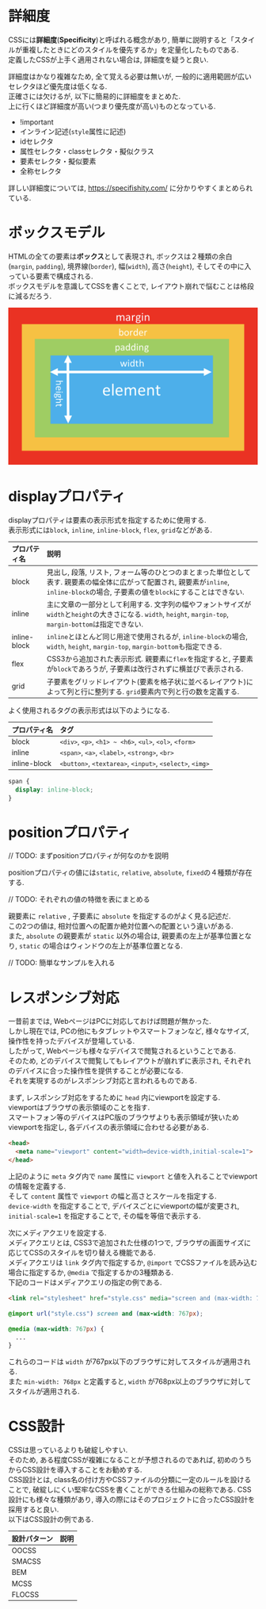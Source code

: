 # 詳細度
CSSには**詳細度**(**Specificity**)と呼ばれる概念があり, 簡単に説明すると「スタイルが重複したときにどのスタイルを優先するか」を定量化したものである.  
定義したCSSが上手く適用されない場合は, 詳細度を疑うと良い.

詳細度はかなり複雑なため, 全て覚える必要は無いが, 一般的に適用範囲が広いセレクタほど優先度は低くなる.  
正確さには欠けるが, 以下に簡易的に詳細度をまとめた.  
上に行くほど詳細度が高い(つまり優先度が高い)ものとなっている.

- !important
- インライン記述(`style`属性に記述)
- idセレクタ
- 属性セレクタ・classセレクタ・擬似クラス
- 要素セレクタ・擬似要素
- 全称セレクタ

詳しい詳細度については, https://specifishity.com/ に分かりやすくまとめられている.

# ボックスモデル
HTMLの全ての要素は**ボックス**として表現され, ボックスは２種類の余白(`margin`, `padding`), 境界線(`border`), 幅(`width`), 高さ(`height`), そしてその中に入っている要素で構成される.  
ボックスモデルを意識してCSSを書くことで, レイアウト崩れで悩むことは格段に減るだろう.

<img src="../img/05_beginners_trap/001.png" width="600">

# displayプロパティ

displayプロパティは要素の表示形式を指定するために使用する.  
表示形式には`block`, `inline`, `inline-block`, `flex`, `grid`などがある.

|プロパティ名|説明|
|:--|:--|
|block|見出し, 段落, リスト, フォーム等のひとつのまとまった単位として表す. 親要素の幅全体に広がって配置され, 親要素が`inline`, `inline-block`の場合, 子要素の値を`block`にすることはできない.|
|inline|主に文章の一部分として利用する. 文字列の幅やフォントサイズが`width`と`height`の大きさになる. `width`, `height`, `margin-top`, `margin-bottom`は指定できない.|
|inline-block|`inline`とほとんど同じ用途で使用されるが, `inline-block`の場合, `width`, `height`, `margin-top`, `margin-bottom`も指定できる.|
|flex|CSS3から追加された表示形式. 親要素に`flex`を指定すると, 子要素が`block`であろうが, 子要素は改行されずに横並びで表示される.|
|grid|子要素をグリッドレイアウト(要素を格子状に並べるレイアウト)によって列と行に整列する. `grid`要素内で列と行の数を定義する.|

よく使用されるタグの表示形式は以下のようになる.

|プロパティ名|タグ|
|:--|:--|
|block|`<div>`, `<p>`, `<h1> ~ <h6>`, `<ul>`, `<ol>`, `<form>`|
|inline|`<span>`, `<a>`, `<label>`, `<strong>`, `<br>`|
|inline-block|`<button>`, `<textarea>`, `<input>`, `<select>`, `<img>`|

```css
span {
  display: inline-block;
}
```

# positionプロパティ

// TODO: まずpositionプロパティが何なのかを説明

positionプロパティの値には`static`, `relative`, `absolute`, `fixed`の４種類が存在する.  

// TODO: それぞれの値の特徴を表にまとめる

親要素に `relative` , 子要素に `absolute` を指定するのがよく見る記述だ.  
この2つの値は, 相対位置への配置か絶対位置への配置という違いがある.  
また, `absolute` の親要素が `static` 以外の場合は, 親要素の左上が基準位置となり, `static` の場合はウィンドウの左上が基準位置となる.

// TODO: 簡単なサンプルを入れる

# レスポンシブ対応
一昔前までは, WebページはPCに対応しておけば問題が無かった.  
しかし現在では, PCの他にもタブレットやスマートフォンなど, 様々なサイズ, 操作性を持ったデバイスが登場している.  
したがって, Webページも様々なデバイスで閲覧されるということである.  
そのため, どのデバイスで閲覧してもレイアウトが崩れずに表示され, それぞれのデバイスに合った操作性を提供することが必要になる.  
それを実現するのがレスポンシブ対応と言われるものである.  

まず, レスポンシブ対応をするために `head` 内にviewportを設定する.  
viewportはブラウザの表示領域のことを指す.  
スマートフォン等のデバイスはPC版のブラウザよりも表示領域が狭いためviewportを指定し, 各デバイスの表示領域に合わせる必要がある.

```html
<head>
  <meta name="viewport" content="width=device-width,initial-scale=1">
</head>
```

上記のように `meta` タグ内で `name` 属性に `viewport` と値を入れることでviewportの情報を定義する.  
そして `content` 属性で `viewport` の幅と高さとスケールを指定する.  
`device-width` を指定することで, デバイスごとにviewportの幅が変更され, `initial-scale=1` を指定することで, その幅を等倍で表示する.

次にメディアクエリを設定する.  
メディアクエリとは, CSS3で追加された仕様の1つで, ブラウザの画面サイズに応じてCSSのスタイルを切り替える機能である.  
メディアクエリは `link` タグ内で指定するか, `@import` でCSSファイルを読み込む場合に指定するか, `@media` で指定するかの3種類ある.  
下記のコードはメディアクエリの指定の例である.

```html
<link rel="stylesheet" href="style.css" media="screen and (max-width: 767px)">
```

```css
@import url("style.css") screen and (max-width: 767px);
```

```css
@media (max-width: 767px) {
  ...
}
```

これらのコードは `width` が767px以下のブラウザに対してスタイルが適用される.  
また `min-width: 768px` と定義すると,  `width` が768px以上のブラウザに対してスタイルが適用される.

# CSS設計
CSSは思っているよりも破綻しやすい.  
そのため, ある程度CSSが複雑になることが予想されるのであれば, 初めのうちからCSS設計を導入することをお勧めする.  
CSS設計とは, class名の付け方やCSSファイルの分類に一定のルールを設けることで, 破綻しにくい堅牢なCSSを書くことができる仕組みの総称である.
CSS設計にも様々な種類があり, 導入の際にはそのプロジェクトに合ったCSS設計を採用すると良い.  
以下はCSS設計の例である.

|設計パターン|説明|
|:--|:--|
|OOCSS||
|SMACSS||
|BEM||
|MCSS||
|FLOCSS||

